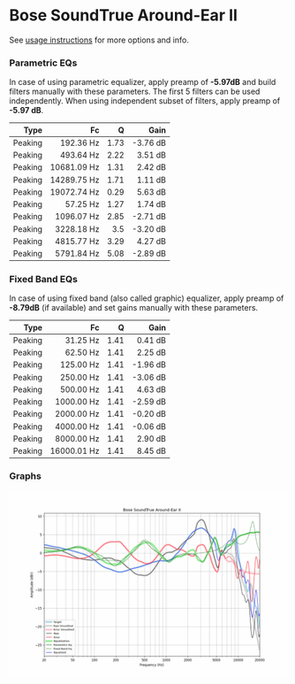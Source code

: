 # Bose SoundTrue Around-Ear II
See [usage instructions](https://github.com/jaakkopasanen/AutoEq#usage) for more options and info.

### Parametric EQs
In case of using parametric equalizer, apply preamp of **-5.97dB** and build filters manually
with these parameters. The first 5 filters can be used independently.
When using independent subset of filters, apply preamp of **-5.97 dB**.

| Type    | Fc          |    Q | Gain     |
|--------:|------------:|-----:|---------:|
| Peaking | 192.36 Hz   | 1.73 | -3.76 dB |
| Peaking | 493.64 Hz   | 2.22 | 3.51 dB  |
| Peaking | 10681.09 Hz | 1.31 | 2.42 dB  |
| Peaking | 14289.75 Hz | 1.71 | 1.11 dB  |
| Peaking | 19072.74 Hz | 0.29 | 5.63 dB  |
| Peaking | 57.25 Hz    | 1.27 | 1.74 dB  |
| Peaking | 1096.07 Hz  | 2.85 | -2.71 dB |
| Peaking | 3228.18 Hz  | 3.5  | -3.20 dB |
| Peaking | 4815.77 Hz  | 3.29 | 4.27 dB  |
| Peaking | 5791.84 Hz  | 5.08 | -2.89 dB |

### Fixed Band EQs
In case of using fixed band (also called graphic) equalizer, apply preamp of **-8.79dB**
(if available) and set gains manually with these parameters.

| Type    | Fc          |    Q | Gain     |
|--------:|------------:|-----:|---------:|
| Peaking | 31.25 Hz    | 1.41 | 0.41 dB  |
| Peaking | 62.50 Hz    | 1.41 | 2.25 dB  |
| Peaking | 125.00 Hz   | 1.41 | -1.96 dB |
| Peaking | 250.00 Hz   | 1.41 | -3.06 dB |
| Peaking | 500.00 Hz   | 1.41 | 4.63 dB  |
| Peaking | 1000.00 Hz  | 1.41 | -2.59 dB |
| Peaking | 2000.00 Hz  | 1.41 | -0.20 dB |
| Peaking | 4000.00 Hz  | 1.41 | -0.06 dB |
| Peaking | 8000.00 Hz  | 1.41 | 2.90 dB  |
| Peaking | 16000.01 Hz | 1.41 | 8.45 dB  |

### Graphs
![](./Bose%20SoundTrue%20Around-Ear%20II.png)